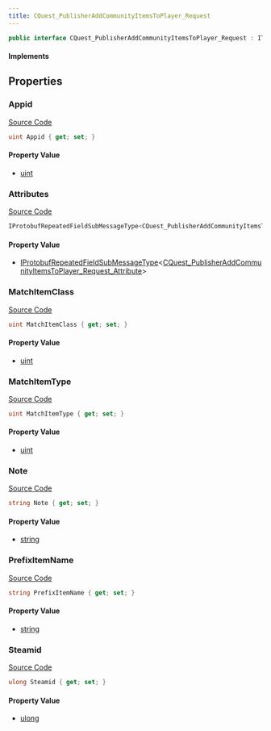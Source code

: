 ```yaml
---
title: CQuest_PublisherAddCommunityItemsToPlayer_Request
---
```


```csharp
public interface CQuest_PublisherAddCommunityItemsToPlayer_Request : ITypedProtobuf<CQuest_PublisherAddCommunityItemsToPlayer_Request>, INativeHandle
```

#### Implements

## Properties

### Appid

[Source Code](https://github.com/swiftly-solution/swiftlys2/blob/main/managed/src/SwiftlyS2.Generated/Protobufs/Interfaces/CQuest_PublisherAddCommunityItemsToPlayer_Request.cs#L16)

```csharp
uint Appid { get; set; }
```

#### Property Value

- [uint](https://learn.microsoft.com/dotnet/api/system.uint32)

### Attributes

[Source Code](https://github.com/swiftly-solution/swiftlys2/blob/main/managed/src/SwiftlyS2.Generated/Protobufs/Interfaces/CQuest_PublisherAddCommunityItemsToPlayer_Request.cs#L28)

```csharp
IProtobufRepeatedFieldSubMessageType<CQuest_PublisherAddCommunityItemsToPlayer_Request_Attribute> Attributes { get; }
```

#### Property Value

- [IProtobufRepeatedFieldSubMessageType](/docs/api/shared/netmessages/iprotobufrepeatedfieldsubmessagetype-1)<[CQuest_PublisherAddCommunityItemsToPlayer_Request_Attribute](/docs/api/shared/protobufdefinitions/cquest_publisheraddcommunityitemstoplayer_request_attribute)>

### MatchItemClass

[Source Code](https://github.com/swiftly-solution/swiftlys2/blob/main/managed/src/SwiftlyS2.Generated/Protobufs/Interfaces/CQuest_PublisherAddCommunityItemsToPlayer_Request.cs#L22)

```csharp
uint MatchItemClass { get; set; }
```

#### Property Value

- [uint](https://learn.microsoft.com/dotnet/api/system.uint32)

### MatchItemType

[Source Code](https://github.com/swiftly-solution/swiftlys2/blob/main/managed/src/SwiftlyS2.Generated/Protobufs/Interfaces/CQuest_PublisherAddCommunityItemsToPlayer_Request.cs#L19)

```csharp
uint MatchItemType { get; set; }
```

#### Property Value

- [uint](https://learn.microsoft.com/dotnet/api/system.uint32)

### Note

[Source Code](https://github.com/swiftly-solution/swiftlys2/blob/main/managed/src/SwiftlyS2.Generated/Protobufs/Interfaces/CQuest_PublisherAddCommunityItemsToPlayer_Request.cs#L31)

```csharp
string Note { get; set; }
```

#### Property Value

- [string](https://learn.microsoft.com/dotnet/api/system.string)

### PrefixItemName

[Source Code](https://github.com/swiftly-solution/swiftlys2/blob/main/managed/src/SwiftlyS2.Generated/Protobufs/Interfaces/CQuest_PublisherAddCommunityItemsToPlayer_Request.cs#L25)

```csharp
string PrefixItemName { get; set; }
```

#### Property Value

- [string](https://learn.microsoft.com/dotnet/api/system.string)

### Steamid

[Source Code](https://github.com/swiftly-solution/swiftlys2/blob/main/managed/src/SwiftlyS2.Generated/Protobufs/Interfaces/CQuest_PublisherAddCommunityItemsToPlayer_Request.cs#L13)

```csharp
ulong Steamid { get; set; }
```

#### Property Value

- [ulong](https://learn.microsoft.com/dotnet/api/system.uint64)


